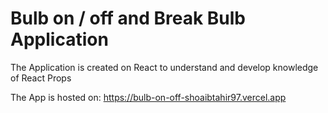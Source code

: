 # Bulb on / off and Break Bulb Application

The Application is created on React to understand and develop knowledge of React Props

The App is hosted on:
https://bulb-on-off-shoaibtahir97.vercel.app
